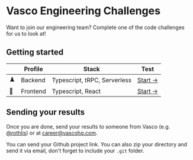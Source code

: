 # Vasco Engineering Challenges

Want to join our engineering team? Complete one of the code challenges for us to look at!

## Getting started

|     | Profile  | Stack                        | Test                  |
| --- | -------- | ---------------------------- | --------------------- |
| ♟️   | Backend  | Typescript, tRPC, Serverless | [Start →](./backend)  |
| 🧩   | Frontend | Typescript, React            | [Start →](./frontend) |
## Sending your results

Once you are done, send your results to someone from Vasco (e.g. [@rothlis](https://github.com/rothlis)) or at career@vascohq.com.

You can send your Github project link. You can also zip your directory and send it via email, don't forget to include your `.git` folder.
